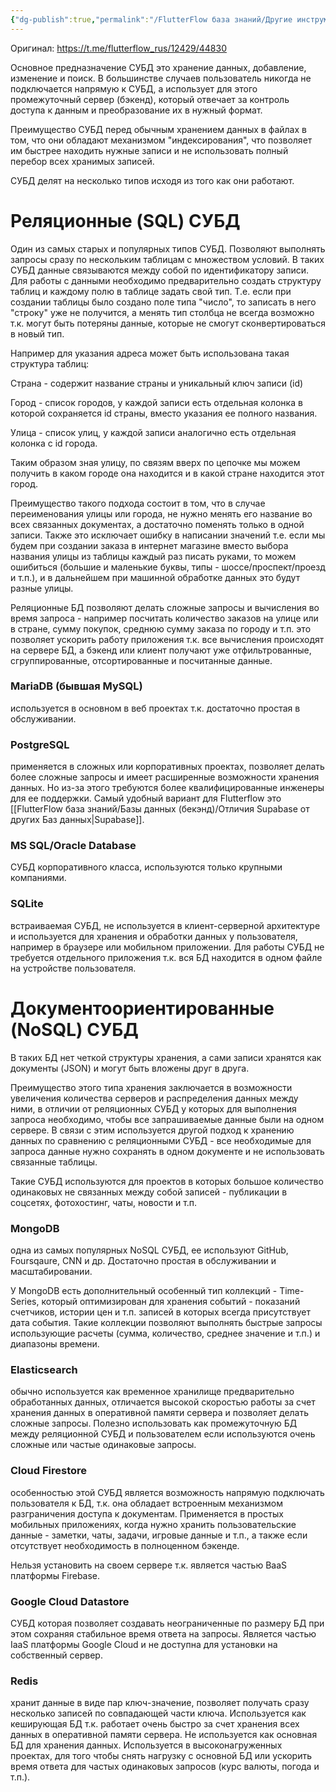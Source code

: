 ```yaml
---
{"dg-publish":true,"permalink":"/FlutterFlow база знаний/Другие инструменты/Что такое База Данных/","created":"2024-10-30T11:08:19.446-03:00","updated":"2024-12-03T16:52:16.217-03:00"}
---
```


Оригинал: https://t.me/flutterflow_rus/12429/44830

Основное предназначение СУБД это хранение данных, добавление, изменение и поиск. В большинстве случаев пользователь никогда не подключается напрямую к СУБД, а использует для этого промежуточный сервер (бэкенд), который отвечает за контроль доступа к данным и преобразование их в нужный формат.

Преимущество СУБД перед обычным хранением данных в файлах в том, что они обладают механизмом "индексирования", что позволяет им быстрее находить нужные записи и не использовать полный перебор всех хранимых записей.

СУБД делят на несколько типов исходя из того как они работают.

# Реляционные (SQL) СУБД
Один из самых старых и популярных типов СУБД. Позволяют выполнять запросы сразу по нескольким таблицам с множеством условий. В таких СУБД данные связываются между собой по идентификатору записи.  Для работы с данными необходимо предварительно создать структуру таблиц и каждому полю в таблице задать свой тип. Т.е. если при создании таблицы было создано поле типа "число", то записать в него "строку" уже не получится, а менять тип столбца не всегда возможно т.к. могут быть потеряны данные, которые не смогут сконвертироваться в новый тип.

Например для указания адреса может быть использована такая структура таблиц:

Страна - содержит название страны и уникальный ключ записи (id)

Город - список городов, у каждой записи есть отдельная колонка в которой сохраняется id страны, вместо указания ее полного названия.

Улица - список улиц, у каждой записи аналогично есть отдельная колонка с id города.

Таким образом зная улицу, по связям вверх по цепочке мы можем получить в каком городе она находится и в какой стране находится этот город.

Преимущество такого подхода состоит в том, что в случае переименования улицы или города, не нужно менять его название во всех связанных документах, а достаточно поменять только в одной записи. Также это исключает ошибку в написании значений т.е. если мы будем при создании заказа в интернет магазине вместо выбора названия улицы из таблицы каждый раз писать руками, то можем ошибиться (большие и маленькие буквы, типы - шоссе/проспект/проезд и т.п.), и в дальнейшем при машинной обработке данных это будут разные улицы.

Реляционные БД позволяют делать сложные запросы и вычисления во время запроса - например посчитать количество заказов на улице или в стране, сумму покупок, среднюю сумму заказа по городу и т.п.  это позволяет ускорить работу приложения т.к. все вычисления происходят на сервере БД, а бэкенд или клиент получают уже отфильтрованные, сгруппированные, отсортированные и посчитанные данные.

### MariaDB (бывшая MySQL)
используется в основном в веб проектах т.к. достаточно простая в обслуживании.

### PostgreSQL
применяется в сложных или корпоративных проектах, позволяет делать более сложные запросы и имеет расширенные возможности хранения данных. Но из-за этого требуются более квалифицированные инженеры для ее поддержки.
Самый удобный вариант для Flutterflow это [[FlutterFlow база знаний/Базы данных (бекэнд)/Отличия Supabase от других Баз данных\|Supabase]].
### MS SQL/Oracle Database
СУБД корпоративного класса, используются только крупными компаниями.

### SQLite
встраиваемая СУБД, не используется в клиент-серверной архитектуре и используется для хранения и обработки данных у пользователя, например в браузере или мобильном приложении. Для работы СУБД не требуется отдельного приложения т.к. вся БД находится в одном файле на устройстве пользователя.

# Документоориентированные (NoSQL) СУБД
В таких БД нет четкой структуры хранения, а сами записи хранятся как документы (JSON) и могут быть вложены друг в друга.

Преимущество этого типа хранения заключается в возможности увеличения количества серверов и распределения данных между ними, в отличии от реляционных СУБД у которых для выполнения запроса необходимо, чтобы все запрашиваемые данные были на одном сервере. В связи с этим используется другой подход к хранению данных по сравнению с реляционными СУБД - все необходимые для запроса данные нужно сохранять в одном документе и не использовать связанные таблицы.

Такие СУБД используются для проектов в которых большое количество одинаковых не связанных между собой записей - публикации в соцсетях, фотохостинг, чаты, новости и т.п.

### MongoDB
одна из самых популярных NoSQL СУБД, ее используют GitHub, Foursqaure, CNN и др. Достаточно простая в обслуживании и масштабировании.

У MongoDB есть дополнительный особенный тип коллекций - Time-Series, который оптимизирован для хранения событий - показаний счетчиков, истории цен и т.п. записей в которых всегда присутствует дата события. Такие коллекции позволяют выполнять быстрые запросы использующие расчеты (сумма, количество, среднее значение и т.п.) и диапазоны времени.

### Elasticsearch
обычно используется как временное хранилище предварительно обработанных данных, отличается высокой скоростью работы за счет хранения данных в оперативной памяти сервера и позволяет делать сложные запросы. Полезно использовать как промежуточную БД между реляционной СУБД и пользователем если используются очень сложные или частые одинаковые запросы.

### Cloud Firestore
особенностью этой СУБД является возможность напрямую подключать пользователя к БД, т.к. она обладает встроенным механизмом разграничения доступа к документам. Применяется в простых мобильных приложениях, когда нужно хранить пользовательские данные - заметки, чаты, задачи, игровые данные и т.п., а также если отсутствует необходимость в полноценном бэкенде.

Нельзя установить на своем сервере т.к. является частью BaaS платформы Firebase.

### Google Cloud Datastore
СУБД которая позволяет создавать неограниченные по размеру БД при этом сохраняя стабильное время ответа на запросы. Является частью IaaS платформы Google Cloud и не доступна для установки на собственный сервер.

### Redis
хранит данные в виде пар ключ-значение, позволяет получать сразу несколько записей по совпадающей части ключа. Используется как кеширующая БД т.к. работает очень быстро за счет хранения всех данных в оперативной памяти сервера. Не используется как основная БД для хранения данных. Используется в высоконагруженных проектах, для того чтобы снять нагрузку с основной БД или ускорить время ответа для частых одинаковых запросов (курс валюты, погода и т.п.).
